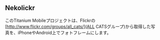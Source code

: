 Nekolickr
--------
このTitanium Mobileプロジェクトは、Flickrの[http://www.flickr.com/groups/all_cats/](ALL CATSグループ)から取得した写真を、iPhoneやAndroid上でフォトフレームにします。
